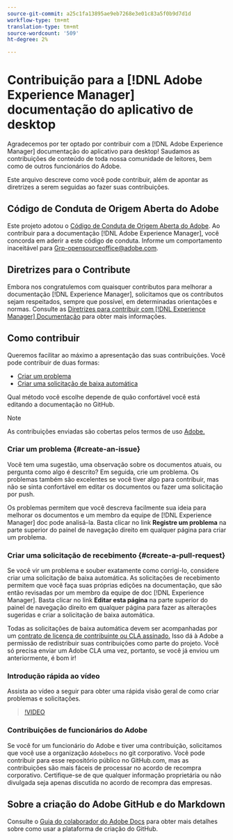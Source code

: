 ```yaml
---
source-git-commit: a25c1fa13895ae9eb7268e3e01c83a5f0b9d7d1d
workflow-type: tm+mt
translation-type: tm+mt
source-wordcount: '509'
ht-degree: 2%

---
```

# Contribuição para a [!DNL Adobe Experience Manager] documentação do aplicativo de desktop

Agradecemos por ter optado por contribuir com a [!DNL Adobe Experience Manager] documentação do aplicativo para desktop! Saudamos as contribuições de conteúdo de toda nossa comunidade de leitores, bem como de outros funcionários do Adobe.

Este arquivo descreve como você pode contribuir, além de apontar as diretrizes a serem seguidas ao fazer suas contribuições.

## Código de Conduta de Origem Aberta do Adobe

Este projeto adotou o [Código de Conduta de Origem Aberta do Adobe](code-of-conduct.md). Ao contribuir para a documentação [!DNL Adobe Experience Manager], você concorda em aderir a este código de conduta. Informe um comportamento inaceitável para [Grp-opensourceoffice@adobe.com](mailto:Grp-opensourceoffice@adobe.com).

## Diretrizes para o Contribute

Embora nos congratulemos com quaisquer contributos para melhorar a documentação [!DNL Experience Manager], solicitamos que os contributos sejam respeitados, sempre que possível, em determinadas orientações e normas. Consulte as [Diretrizes para contribuir com [!DNL Experience Manager] Documentação](guidelines.md) para obter mais informações.

## Como contribuir

Queremos facilitar ao máximo a apresentação das suas contribuições. Você pode contribuir de duas formas:

* [Criar um problema](#create-an-issue)
* [Criar uma solicitação de baixa automática](#create-a-pull-request)

Qual método você escolhe depende de quão confortável você está editando a documentação no GitHub.

>[!NOTE]
>
>As contribuições enviadas são cobertas pelos termos de uso [Adobe.](https://www.adobe.com/legal/terms.html)

### Criar um problema {#create-an-issue}

Você tem uma sugestão, uma observação sobre os documentos atuais, ou pergunta como algo é descrito? Em seguida, crie um problema. Os problemas também são excelentes se você tiver algo para contribuir, mas não se sinta confortável em editar os documentos ou fazer uma solicitação por push.

Os problemas permitem que você descreva facilmente sua ideia para melhorar os documentos e um membro da equipe de [!DNL Experience Manager] doc pode analisá-la. Basta clicar no link **Registre um problema** na parte superior do painel de navegação direito em qualquer página para criar um problema.

### Criar uma solicitação de recebimento {#create-a-pull-request}

Se você vir um problema e souber exatamente como corrigi-lo, considere criar uma solicitação de baixa automática. As solicitações de recebimento permitem que você faça suas próprias edições na documentação, que são então revisadas por um membro da equipe de doc [!DNL Experience Manager]. Basta clicar no link **Editar esta página** na parte superior do painel de navegação direito em qualquer página para fazer as alterações sugeridas e criar a solicitação de baixa automática.

Todas as solicitações de baixa automática devem ser acompanhadas por um [contrato de licença de contribuinte ou CLA assinado.](https://opensource.adobe.com/cla.html) Isso dá à Adobe a permissão de redistribuir suas contribuições como parte do projeto. Você só precisa enviar um Adobe CLA uma vez, portanto, se você já enviou um anteriormente, é bom ir!

### Introdução rápida ao vídeo

Assista ao vídeo a seguir para obter uma rápida visão geral de como criar problemas e solicitações.

>[!VIDEO](https://video.tv.adobe.com/v/27069)

### Contribuições de funcionários do Adobe

Se você for um funcionário do Adobe e tiver uma contribuição, solicitamos que você use a organização `AdobeDocs` no git corporativo. Você pode contribuir para esse repositório público no GitHub.com, mas as contribuições são mais fáceis de processar no acordo de recompra corporativo. Certifique-se de que qualquer informação proprietária ou não divulgada seja apenas discutida no acordo de recompra das empresas.

## Sobre a criação do Adobe GitHub e do Markdown

Consulte o [Guia do colaborador do Adobe Docs](https://experienceleague.adobe.com/docs/contributor/contributor-guide/introduction.html) para obter mais detalhes sobre como usar a plataforma de criação do GitHub.
